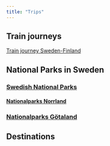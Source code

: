 ```yaml
---
title: "Trips"
---
```


## Train journeys
[Train journey Sweden-Finland](trips/Train%20journey%20Sweden-Finland.md)


## National Parks in Sweden
### [Swedish National Parks](trips/Swedish%20National%20Parks.md)
#### [Nationalparks Norrland](trips/nationalparks_norrland.md)
### [Nationalparks Götaland](trips/nationalparks_götaland.md)




## Destinations

